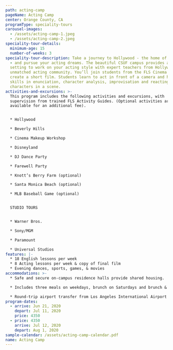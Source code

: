 ```yaml
---
path: acting-camp
pageName: Acting Camp
center: Orange County, CA
programType: speciality-tours
carousel-images:
  - /assets/acting-camp-1.jpeg
  - /assets/acting-camp-2.jpeg
speciality-tour-details:
  minimum-age: 15
  number-of-weeks: 3
speciality-tour-description: Take a journey to Hollywood - the home of the stars
  - and pursue your acting dreams. The beautiful CSUF campus provides an ideal
  setting to work on your acting style with expert teachers from Hollywood’s
  unmatched acting community. You’ll join students from the FLS Cinema Camp to
  create a short film. Students learn to act in front of a camera and hone
  skills in enunciation, character analysis, improvisation and reacting to other
  characters in a scene.
activities-and-excursions: >-
  This program includes the following activities and excursions, with
  supervision from trained FLS Activity Guides. (Optional activities are
  available for an additional fee).


  * Hollywood

  * Beverly Hills

  * Cinema Makeup Workshop

  * Disneyland

  * DJ Dance Party

  * Farewell Party

  * Knott’s Berry Farm (optional)

  * Santa Monica Beach (optional)

  * MLB Baseball Game (optional)


  STUDIO TOURS


  * Warner Bros.

  * Sony/MGM

  * Paramount

  * Universal Studios
features: |-
  * 18 English lessons per week
  * 8 Acting lessons per week & copy of final film
  * Evening dances, sports, games, & movies
accommodations: >-
  * Safe and secure on-campus residence halls provide shared housing.

  * Includes three meals on weekdays, brunch on Saturdays and brunch & dinner on Sundays.

  * Round-trip airport transfer from Los Angeles International Airport (LAX).
program-dates:
  - arrive: Jun 21, 2020
    depart: Jul 11, 2020
    price: 4350
  - price: 4350
    arrive: Jul 12, 2020
    depart: Aug 1, 2020
sample-calendar: /assets/acting-camp-calendar.pdf
name: Acting Camp
---
```

